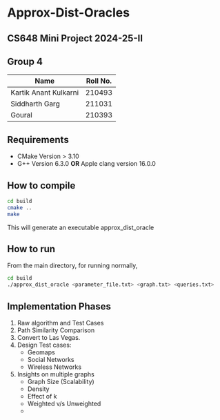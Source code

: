 # Approx-Dist-Oracles

## CS648 Mini Project 2024-25-II

## Group 4

| Name                  | Roll No. |
| --------------------- | -------- |
| Kartik Anant Kulkarni | 210493   |
| Siddharth Garg        | 211031   |
| Goural                | 210393   |

## Requirements

- CMake Version > 3.10
- G++ Version 6.3.0 **OR** Apple clang version 16.0.0

## How to compile

```bash
cd build
cmake ..
make
```

This will generate an executable approx_dist_oracle

## How to run

From the main directory, for running normally,

```bash
cd build
./approx_dist_oracle <parameter_file.txt> <graph.txt> <queries.txt>
```

## Implementation Phases

1. Raw algorithm and Test Cases
2. Path Similarity Comparison
3. Convert to Las Vegas.
5. Design Test cases:
   - Geomaps
   - Social Networks
   - Wireless Networks
6. Insights on multiple graphs
   - Graph Size (Scalability)
   - Density
   - Effect of k
   - Weighted v/s Unweighted
   -
